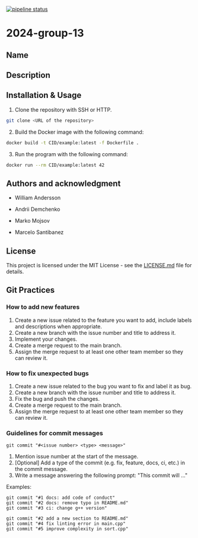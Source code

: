 [![pipeline status](https://git.chalmers.se/courses/dit638/students/2024-group-13/badges/main/pipeline.svg)](https://git.chalmers.se/courses/dit638/students/2024-group-13/-/commits/main)

# 2024-group-13

## Name <todo>

## Description
<insert text later>

## Installation & Usage
1. Clone the repository with SSH or HTTP.
```bash
git clone <URL of the repository>
```
2. Build the Docker image with the following command:
```bash
docker build -t CID/example:latest -f Dockerfile .
```
3. Run the program with the following command:
```bash
docker run --rm CID/example:latest 42
```

## Authors and acknowledgment
- William Andersson

- Andrii Demchenko

- Marko Mojsov

- Marcelo Santibanez

## License
This project is licensed under the MIT License - see the [LICENSE.md](LICENSE.md) file for details.

## Git Practices

### How to add new features
1. Create a new issue related to the feature you want to add, include labels and descriptions when appropriate.
2. Create a new branch with the issue number and title to address it.
3. Implement your changes.
4. Create a merge request to the main branch.
5. Assign the merge request to at least one other team member so they can review it.

### How to fix unexpected bugs 
1. Create a new issue related to the bug you want to fix and label it as bug.
2. Create a new branch with the issue number and title to address it.
3. Fix the bug and push the changes.
4. Create a merge request to the main branch.
5. Assign the merge request to at least one other team member so they can review it.

### Guidelines for commit messages 
`git commit "#<issue number> <type> <message>"`

1. Mention issue number at the start of the message.
2. [Optional] Add a type of the commit (e.g. fix, feature, docs, ci, etc.) in the commit message.
3. Write a message answering the following prompt: "This commit will ..."

Examples:
  ```
  git commit "#1 docs: add code of conduct"
  git commit "#2 docs: remove typo in README.md"
  git commit "#3 ci: change g++ version"
  ```
  ```
  git commit "#2 add a new section to README.md"
  git commit "#4 fix linting error in main.cpp"
  git commit "#5 improve complexity in sort.cpp"
  ```

